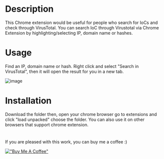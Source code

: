# Description
This Chrome extension would be useful for people who search for IoCs and check through VirusTotal. You can search IoC through Virustotal via Chrome Extension by highlighting/selecting IP, domain name or hashes.

# Usage
Find an IP, domain name or hash. Right click and select "Search in VirusTotal", then it will open the result for you in a new tab.

![image](https://user-images.githubusercontent.com/24387908/154803735-57a3b7e5-938e-403a-bdd0-5d4b0d3e0395.png)


# Installation
Download the folder then, open your chrome browser go to extensions and click "load unpacked" choose the folder. You can also use it on other browsers that support chrome extension.

#
If you are pleased with this work, you can buy me a coffee :)

[!["Buy Me A Coffee"](https://www.buymeacoffee.com/assets/img/custom_images/orange_img.png)](https://www.buymeacoffee.com/burakcan)

